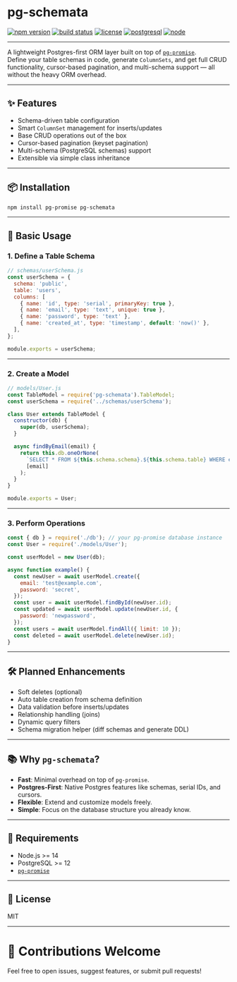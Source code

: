 # pg-schemata

[![npm version](https://img.shields.io/npm/v/pg-schemata.svg)](https://www.npmjs.com/package/pg-schemata)
[![build status](https://img.shields.io/github/actions/workflow/status/your-username/pg-schemata/ci.yml?branch=main)](https://github.com/your-username/pg-schemata/actions)
[![license](https://img.shields.io/npm/l/pg-schemata.svg)](LICENSE)
[![postgresql](https://img.shields.io/badge/PostgreSQL-✔️-blue)](https://www.postgresql.org/)
[![node](https://img.shields.io/badge/node-%3E%3D14.0.0-brightgreen)](https://nodejs.org/)

---

A lightweight Postgres-first ORM layer built on top of [`pg-promise`](https://github.com/vitaly-t/pg-promise).  
Define your table schemas in code, generate `ColumnSets`, and get full CRUD functionality, cursor-based pagination, and multi-schema support — all without the heavy ORM overhead.

---

## ✨ Features

- Schema-driven table configuration
- Smart `ColumnSet` management for inserts/updates
- Base CRUD operations out of the box
- Cursor-based pagination (keyset pagination)
- Multi-schema (PostgreSQL schemas) support
- Extensible via simple class inheritance

---

## 📦 Installation

```bash
npm install pg-promise pg-schemata
```

---

## 📄 Basic Usage

### 1. Define a Table Schema

```javascript
// schemas/userSchema.js
const userSchema = {
  schema: 'public',
  table: 'users',
  columns: [
    { name: 'id', type: 'serial', primaryKey: true },
    { name: 'email', type: 'text', unique: true },
    { name: 'password', type: 'text' },
    { name: 'created_at', type: 'timestamp', default: 'now()' },
  ],
};

module.exports = userSchema;
```

---

### 2. Create a Model

```javascript
// models/User.js
const TableModel = require('pg-schemata').TableModel;
const userSchema = require('../schemas/userSchema');

class User extends TableModel {
  constructor(db) {
    super(db, userSchema);
  }

  async findByEmail(email) {
    return this.db.oneOrNone(
      `SELECT * FROM ${this.schema.schema}.${this.schema.table} WHERE email = $1`,
      [email]
    );
  }
}

module.exports = User;
```

---

### 3. Perform Operations

```javascript
const { db } = require('./db'); // your pg-promise database instance
const User = require('./models/User');

const userModel = new User(db);

async function example() {
  const newUser = await userModel.create({
    email: 'test@example.com',
    password: 'secret',
  });
  const user = await userModel.findById(newUser.id);
  const updated = await userModel.update(newUser.id, {
    password: 'newpassword',
  });
  const users = await userModel.findAll({ limit: 10 });
  const deleted = await userModel.delete(newUser.id);
}
```

---

## 🛠️ Planned Enhancements

- Soft deletes (optional)
- Auto table creation from schema definition
- Data validation before inserts/updates
- Relationship handling (joins)
- Dynamic query filters
- Schema migration helper (diff schemas and generate DDL)

---

## 📚 Why `pg-schemata`?

- **Fast**: Minimal overhead on top of `pg-promise`.
- **Postgres-First**: Native Postgres features like schemas, serial IDs, and cursors.
- **Flexible**: Extend and customize models freely.
- **Simple**: Focus on the database structure you already know.

---

## 🧠 Requirements

- Node.js >= 14
- PostgreSQL >= 12
- [`pg-promise`](https://github.com/vitaly-t/pg-promise)

---

## 📝 License

MIT

---

# 🚀 Contributions Welcome

Feel free to open issues, suggest features, or submit pull requests!
